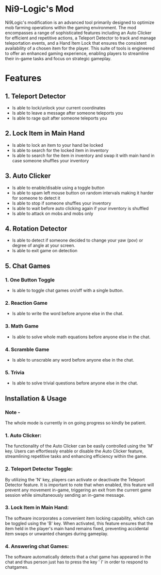 # Ni9-Logic's Mod

Ni9Logic's modification is an advanced tool primarily designed to optimize mob farming operations within the gaming
environment. The mod encompasses a range of sophisticated features including an Auto Clicker for efficient and
repetitive actions, a Teleport Detector to track and manage teleportation events, and a Hand Item Lock that ensures the
consistent availability of a chosen item for the player. This suite of tools is engineered to offer an enhanced gaming
experience, enabling players to streamline their in-game tasks and focus on strategic gameplay.

# Features

## 1. Teleport Detector

- Is able to lock/unlock your current coordinates
- Is able to leave a message after someone teleports you
- Is able to rage quit after someone teleports you

## 2. Lock Item in Main Hand

- Is able to lock an item to your hand be locked
- Is able to search for the locked item in inventory
- Is able to search for the item in inventory and swap it with main hand in case someone shuffles your inventory

## 3. Auto Clicker

- Is able to enable/disable using a toggle button
- Is able to spam left mouse button on random intervals making it harder for someone to detect it
- Is able to stop if someone shuffles your inventory
- Is able to wait before auto clicking again if your inventory is shuffled
- Is able to attack on mobs and mobs only

## 4. Rotation Detector

- Is able to detect if someone decided to change your yaw (pov) or degree of angle at your screen.
- Is able to exit game on detection

## 5. Chat Games

### 1. One Button Toggle

- Is able to toggle chat games on/off with a single button.

### 2. Reaction Game

- Is able to write the word before anyone else in the chat.

### 3. Math Game

- Is able to solve whole math equations before anyone else in the chat.

### 4. Scramble Game

- Is able to unscrable any word before anyone else in the chat.

### 5. Trivia

- Is able to solve trivial questions before anyone else in the chat.

## Installation & Usage

### Note -

The whole mode is currently in on going progress so kindly be patient.

### 1. Auto Clicker:

The functionality of the Auto Clicker can be easily controlled using the 'M' key. Users can effortlessly enable or
disable the Auto Clicker feature, streamlining repetitive tasks and enhancing efficiency within the game.

### 2. Teleport Detector Toggle:

By utilizing the 'N' key, players can activate or deactivate the Teleport Detector feature. It is important to note that
when enabled, this feature will prevent any movement in-game, triggering an exit from the current game session while
simultaneously sending an in-game message.

### 3. Lock Item in Main Hand:

The software incorporates a convenient item locking capability, which can be toggled using the 'B' key. When activated,
this feature ensures that the item held in the player's main hand remains fixed, preventing accidental item swaps or
unwanted changes during gameplay.

### 4. Answering chat Games:

The software automatically detects that a chat game has appeared in the chat and thus person just has to press the key '
I' in order to respond to chatgames.
